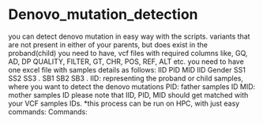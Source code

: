 # Denovo_mutation_detection
you can detect denovo mutation in easy way with the scripts.
variants that are not present in either of your parents, but does exist in the proband(child)
you need to have, vcf files with required columns like, GQ, AD, DP QUALITY, FILTER, GT, CHR, POS, REF, ALT etc.
you need to have one excel file with samples details as follows:
IID	PID	MID	IID Gender
SS1	SS2	SS3	.
SB1	SB2	SB3	.
IID: representing the proband or child samples, where you want to detect the denovo mutations
PID: father samples ID
MID: mother samples ID
please note that IID, PID, MID should get matched with your VCF samples IDs.
*this process can be run on HPC, with just easy commands:
Commands:
